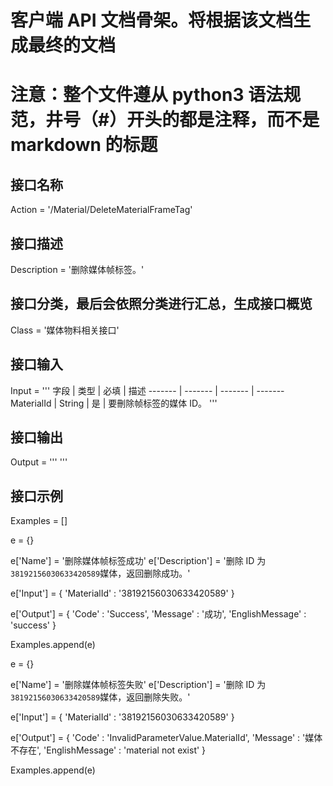 # 客户端 API 文档骨架。将根据该文档生成最终的文档
# 注意：整个文件遵从 python3 语法规范，井号（#）开头的都是注释，而不是 markdown 的标题
## 接口名称
Action = '/Material/DeleteMaterialFrameTag'

## 接口描述
Description = '删除媒体帧标签。'

## 接口分类，最后会依照分类进行汇总，生成接口概览
Class = '媒体物料相关接口'

## 接口输入
Input = '''
字段 | 类型 | 必填 | 描述
------- | ------- | ------- | -------
MaterialId | String | 是 | 要刪除帧标签的媒体 ID。 
'''

## 接口输出
Output = '''
'''

## 接口示例
Examples = []

e = {}

e['Name'] = '删除媒体帧标签成功'
e['Description'] = '删除 ID 为`38192156030633420589`媒体，返回删除成功。'

e['Input'] = {
	'MaterialId' : '38192156030633420589'
}

e['Output'] = {
	'Code' : 'Success',
	'Message' : '成功',
	'EnglishMessage' : 'success'
}

Examples.append(e)


e = {}

e['Name'] = '删除媒体帧标签失败'
e['Description'] = '删除 ID 为`38192156030633420589`媒体，返回删除失败。'

e['Input'] = {
	'MaterialId' : '38192156030633420589'
}

e['Output'] = {
	'Code' : 'InvalidParameterValue.MaterialId',
	'Message' : '媒体不存在',
	'EnglishMessage' : 'material not exist'
}

Examples.append(e)
